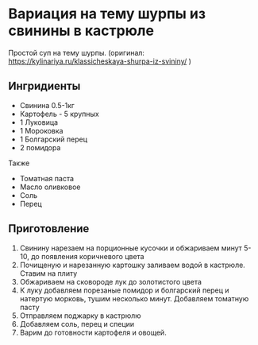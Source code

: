 # Вариация на тему шурпы из свинины в кастрюле

Простой суп на тему шурпы.
(оригинал: https://kylinariya.ru/klassicheskaya-shurpa-iz-svininy/ ) 
## Ингридиенты

- Свинина 0.5-1кг
- Картофель - 5 крупных
- 1 Луковица
- 1 Мороковка
- 1 Болгарский перец
- 2 помидора

Также

- Томатная паста
- Масло оливковое
- Соль
- Перец

## Приготовление

1. Свинину нарезаем на порционные кусочки и обжариваем минут 5-10, до появления коричневого цвета
2. Почищеную и нарезанную картошку заливаем водой в кастрюле. Ставим на плиту
3. Обжариваем на сковороде лук до золотистого цвета
4. К луку добавляем порезаные помидор и болгарский перец и натертую морковь, тушим несколько минут. Добавляем томатную пасту
5. Отправляем поджарку в кастрюлю
6. Добавляем соль, перец и специи
7. Варим до готовности картофеля и овощей.
